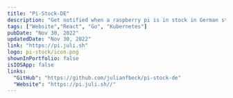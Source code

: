 ```yaml
---
title: "Pi-Stock-DE"
description: "Get notified when a raspberry pi is in stock in German stores"
tags: ["Website","React", "Go", "Kubernetes"]
pubDate: "Nov 30, 2022"
updatedDate: "Nov 30, 2022"
link: "https://pi.juli.sh"
logo: pi-stock/icon.png
shownInPortfolio: false
isIOSApp: false
links:
  "GitHub": "https://github.com/julianfbeck/pi-stock-de"
  "Website": "https://pi.juli.sh//"
---
```


